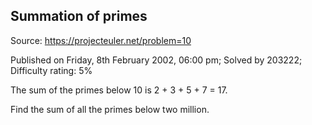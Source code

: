 Summation of primes
-------------------

Source: https://projecteuler.net/problem=10

Published on Friday, 8th February 2002, 06:00 pm; Solved by 203222;
Difficulty rating: 5%

The sum of the primes below 10 is 2 + 3 + 5 + 7 = 17.

Find the sum of all the primes below two million.
